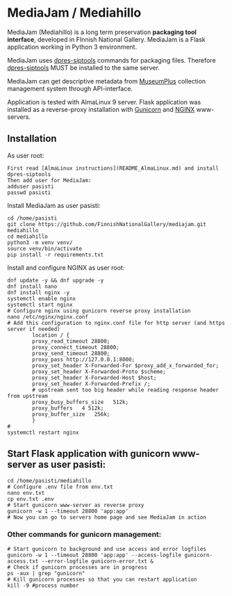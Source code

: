 # MediaJam / Mediahillo

MediaJam (Mediahillo) is a long term preservation **packaging tool interface**, developed in FInnish National Gallery.
MediaJam is a Flask application working in Python 3 environment.

MediaJam uses [dpres-siptools](https://github.com/Digital-Preservation-Finland/dpres-siptools) commands for packaging files. Therefore [dpres-siptools](https://github.com/Digital-Preservation-Finland/dpres-siptools) MUST be installed to the same server. 

MediaJam can get descriptive metadata from [MuseumPlus](https://www.zetcom.com/en/kookos-collection-management-services-to-be-transferred-to-zetcom-nordics/) collection management system through API-interface.

Application is tested with AlmaLinux 9 server. Flask application was installed as a reverse-proxy installation with [Gunicorn](https://gunicorn.org/) and [NGINX](https://www.nginx.com/) www-servers.

## Installation
As user root:
``````
First read [AlmaLinux instructions](README_AlmaLinux.md) and install dpres-siptools
Then add user for MediaJam:
adduser pasisti
passwd pasisti
``````
Install MediaJam as user pasisti:
``````
cd /home/pasisti
git clone https://github.com/FinnishNationalGallery/mediajam.git mediahillo
cd mediahillo
python3 -m venv venv/ 
source venv/bin/activate
pip install -r requirements.txt
``````
Install and configure NGINX as user root:
``````
dnf update -y && dnf upgrade -y
dnf install nano
dnf install nginx -y
systemctl enable nginx
systemctl start nginx
# Configure nginx using gunicorn reverse proxy installation
nano /etc/nginx/nginx.conf
# Add this configuration to nginx.conf file for http server (and https server if needed)
        location / {
        proxy_read_timeout 28800;
        proxy_connect_timeout 28800;        
        proxy_send_timeout 28800;
        proxy_pass http://127.0.0.1:8000;
        proxy_set_header X-Forwarded-For $proxy_add_x_forwarded_for;
        proxy_set_header X-Forwarded-Proto $scheme;
        proxy_set_header X-Forwarded-Host $host;
        proxy_set_header X-Forwarded-Prefix /;
        # upstream sent too big header while reading response header from upstream
        proxy_busy_buffers_size   512k;
        proxy_buffers   4 512k;
        proxy_buffer_size   256k;
        }
# 
systemctl restart nginx
``````
## Start Flask application with gunicorn www-server as user pasisti:
``````
cd /home/pasisti/mediahillo
# Configure .env file from env.txt 
nano env.txt
cp env.txt .env
# Start gunicorn www-server as reverse proxy
gunicorn -w 1 --timeout 28800 'app:app'
# Now you can go to servers home page and see MediaJam in action
``````
### Other commands for gunicorn management:
``````
# Start gunicorn to background and use access and error logfiles
gunicorn -w 1 --timeout 28800 'app:app' --access-logfile gunicorn-access.txt --error-logfile gunicorn-error.txt &
# Check if gunicorn processes are in progress
ps -aux | grep "gunicorn"
# Kill gunicorn processes so that you can restart application
kill -9 #process number
``````